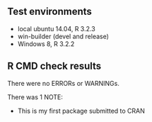 ## Test environments
* local ubuntu 14.04, R 3.2.3
* win-builder (devel and release)
* Windows 8, R 3.2.2

## R CMD check results
There were no ERRORs or WARNINGs. 

There was 1 NOTE:

* This is my first package submitted to CRAN
